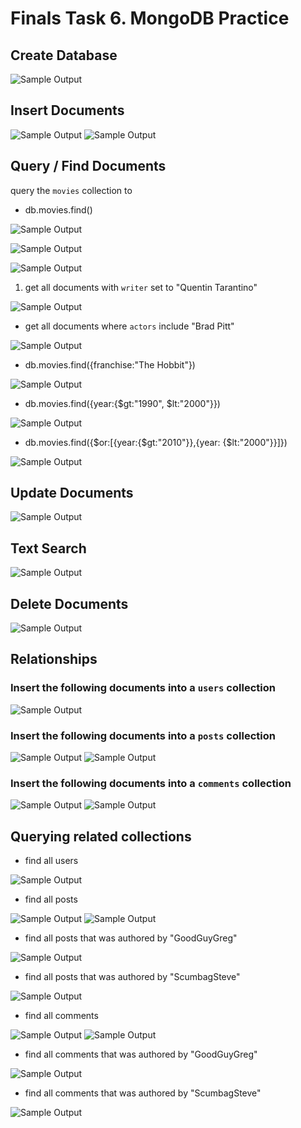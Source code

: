 # Finals Task 6. MongoDB Practice
## Create Database

![Sample Output](images/CB.png)
## Insert Documents
  
![Sample Output](images/INSERT2.png)
![Sample Output](images/INSERT2.png)
## Query / Find Documents
query the `movies` collection to
- db.movies.find()

![Sample Output](images/FIND1.png)

![Sample Output](images/FIND2.png)

![Sample Output](images/FIND3.png)
1. get all documents with `writer` set to "Quentin Tarantino"

![Sample Output](images/FIND4.png)
- get all documents where `actors` include "Brad Pitt"

![Sample Output](images/FIND5.png)
- db.movies.find({franchise:"The Hobbit"})

![Sample Output](images/FIND6.png)
- db.movies.find({year:{$gt:"1990", $lt:"2000"}})

![Sample Output](images/FIND7.png)
- db.movies.find({$or:[{year:{$gt:"2010"}},{year: {$lt:"2000"}}]})

![Sample Output](images/FIND8.png)
## Update Documents

![Sample Output](images/UPDATE.png)
## Text Search

![Sample Output](images/TEXT_SEARCH.png)
## Delete Documents

![Sample Output](images/DELETE.png)
## Relationships
### Insert the following documents into a `users` collection

![Sample Output](images/INSERTREL.png)
### Insert the following documents into a `posts` collection

![Sample Output](images/POST.png)
![Sample Output](images/POSTS.png)
### Insert the following documents into a `comments` collection

![Sample Output](images/COMMENT.png)
![Sample Output](images/COMMENTS.png)
## Querying related collections
- find all users

![Sample Output](images/USER.png)
- find all posts

![Sample Output](images/FINDPOST.png)
![Sample Output](images/FINDPOSTS.png)
- find all posts that was authored by "GoodGuyGreg"

![Sample Output](images/POSTFIND.png)
- find all posts that was authored by "ScumbagSteve"

![Sample Output](images/FINDUSER.png)
- find all comments

![Sample Output](images/FINDCOMMENT.png)
![Sample Output](images/FINDCOMMENT1.png)
- find all comments that was authored by "GoodGuyGreg"

![Sample Output](images/COMMENTFIND.png)
- find all comments that was authored by "ScumbagSteve"

![Sample Output](images/COMMENTFIND1.png)

